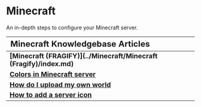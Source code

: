 <style>
.md-typeset h1{
    font-weight: bold;
    color: white;
}
.md-typeset blockquote {
	border-left: 0.2rem solid hsl(22deg 100% 50%);
}
.md-typeset blockquote p strong em{
    color: #FF5F00;
}
thead {
    font-size:  22px;
    text-align: left;
}

tr {
	text-align: left;
}

td {
    text-align: left;
    font-size: 18px

}
</style>

# Minecraft

An in-depth steps to configure your Minecraft server.

| **Minecraft Knowledgebase Articles**                                                                                          |
|-------------------------------------------------------------------------------------------------------------------------------|
| **[Minecraft (FRAGIFY)](../Minecraft/Minecraft (Fragify)/index.md)**                                                          |
| **[Colors in Minecraft server](Colors_in_Minecraft_server.md)**                                                               |
| **[How do I upload my own world](How_do_I_upload_my_own_world.md)**                                                           |
| **[How to add a server icon](How_to_add_a_server_icon.md)**                                                                   |